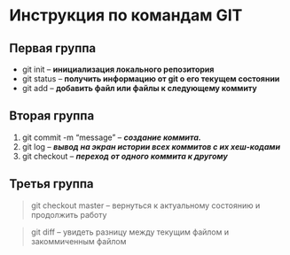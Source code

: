 # Инструкция по командам GIT

Первая группа
---
* git init – **инициализация локального репозитория**
* git status – **получить информацию от git о его текущем состоянии**
* git add – **добавить файл или файлы к следующему коммиту**

Вторая группа
---
1. git commit -m “message” – **_создание коммита._**
2. git log – **_вывод на экран истории всех коммитов с их хеш-кодами_**
3. git checkout – **_переход от одного коммита к другому_**

## Третья группа
> git checkout master – вернуться к актуальному состоянию и продолжить работу

> git diff – увидеть разницу между текущим файлом и закоммиченным файлом
